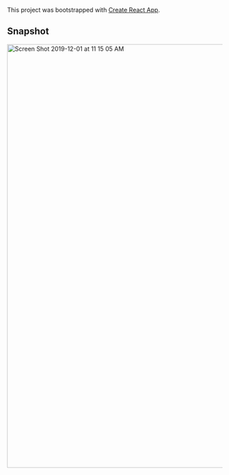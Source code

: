 This project was bootstrapped with [Create React App](https://github.com/facebook/create-react-app).

## Snapshot 
<img width="990" alt="Screen Shot 2019-12-01 at 11 15 05 AM" src="https://user-images.githubusercontent.com/42711913/69907994-2334c980-142c-11ea-92bd-46bd5798e399.png">

